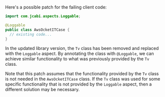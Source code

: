Here's a possible patch for the failing client code:

```java
import com.jcabi.aspects.Loggable;

@Loggable
public class AwsOcketITCase {
  // existing code...
}
```

In the updated library version, the `Tv` class has been removed and replaced with the `Loggable` aspect. By annotating the class with `@Loggable`, we can achieve similar functionality to what was previously provided by the `Tv` class.

Note that this patch assumes that the functionality provided by the `Tv` class is not needed in the `AwsOcketITCase` class. If the `Tv` class was used for some specific functionality that is not provided by the `Loggable` aspect, then a different solution may be necessary.